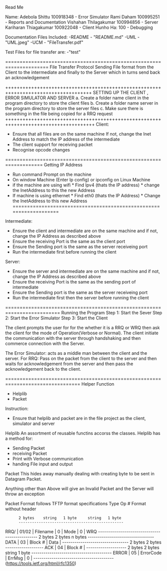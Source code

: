 Read Me

Name: 
Adebola Shittu         100918348 - Error Simulator
Rami Daham             100995251 - Reports and Documentation
Vishahan Thilagakumar  100994856 - Server
Kariharan Thiagakumar  100922048 - Client
Hunho Ha:              100       - Debugging

Documentation Files Included:
 -README - "README.md"
 -UML    - "UML.jpeg"
 -UCM    - "FileTransfer.pdf"
 
 Test Files for file transfer are:
 -"test"
 
 
=====================================================================
File Transfer Protocol
Sending File format from the Client to the intermediate and finally 
to the Server which in turns send back an acknowledgement


++++++++++++++++++++++++++++++++++++++++++++++++++++++++++++++++++++++++++++++++++++
SETTING UP THE CLIENT , ERROR SIMULATOR AND SERVER
a. Create a folder name client in the program directory to store the client files
b. Create a folder name server in the program directory to store the server files
c. Make sure there is something in the file being copied for a RRQ request
+++++++++++++++++++++++++++++++++++++++++++++++++++++++++++++++++++++++++++++++++++++
Client:
  * Ensure that all files are on the same machine
    If not, change the Inet Address to match the IP address of the intermediate
  * The client support for receiving packet
  * Recognise opcode changes


===================================================================
Getting IP Address

* Run command Prompt on the machine
* On window Machine (Enter Ip config) or ipconfig on Linux Machine
* if the machine are using wifi
      * Find Ipv4 (thats the IP address)
      * change the InetAddress to this the new Address
* If machine is using ethernet
      * Find eth0 (thats the IP Address)
      * Change the InetAddress to this new Address
===================================================================

Intermediate:
  * Ensure the client and intermediate are on the same machine and 
    if not, change the IP Address as described above
  * Ensure the receiving Port is the same as the client port
  * Ensure the Sending port is the same as the server receiveing port
  * Run the intermediate first before running the client


Server:
  * Ensure the server and intermediate are on the same machine and 
    if not, change the IP Address as described above
  * Ensure the receiving Port is the same as the sending port of intermediate
  * Ensure the Sending port is the same as the server receiveing port
  * Run the intermediate first then the server before running the client

=========================================================================
Running the Program
Step 1:  Start the Sever 
Step 2: Start the Error Simulator
Step 3: Start the Client

The client prompts the user for for the whether it is a RRQ or WRQ then 
ask the client for the mode of Operation(Verbose or Normal).
The client initiate the communication with the server through handshaking and then 
commerce connection with the Server.

The Error Simulator: acts as a middle man between the client and the server.
   For RRQ: Pass on the packet from the client to the server and then waits for acknowledgement 
   from the server and then pass the acknowledgement back to the client.
   


================================================================================
Helper Function 
* Helplib
* Packet

Instruction:
* Ensure that helplib and packet are in the file project as the client, simulator and server


Helplib
An assortment of reusable functins accorss the classes. Helplib has a method for:
* Sending Packet
* receiving Packet
* Print with Verbose communication
* handing File input and output

Packet
This hides away manually dealing with creating byte to be sent in Datagram Packet.

Anything other than Above will give an Invalid Packet and the 
Server will throw an exception

Packet Format follows TFTP format specifications 
   Type   Op #     Format without header
   
          2 bytes    string   1 byte     string   1 byte
          -----------------------------------------------
   RRQ/  | 01/02 |  Filename  |   0  |    Mode    |   0  |
   WRQ    -----------------------------------------------
          2 bytes    2 bytes       n bytes
          ---------------------------------
   DATA  | 03    |   Block #  |    Data    |
          ---------------------------------
          2 bytes    2 bytes
          -------------------
   ACK   | 04    |   Block #  |
          --------------------
          2 bytes  2 bytes        string    1 byte
          ----------------------------------------
   ERROR | 05    |  ErrorCode |   ErrMsg   |   0  |
          ----------------------------------------
   (https://tools.ietf.org/html/rfc1350)
  
